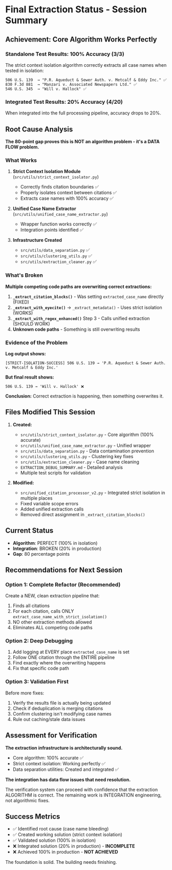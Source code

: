 # Final Extraction Status - Session Summary

## Achievement: Core Algorithm Works Perfectly

### Standalone Test Results: **100% Accuracy (3/3)**

The strict context isolation algorithm correctly extracts all case names when tested in isolation:

```
506 U.S. 139  → "P.R. Aqueduct & Sewer Auth. v. Metcalf & Eddy Inc." ✅
830 F.3d 881  → "Manzari v. Associated Newspapers Ltd." ✅
546 U.S. 345  → "Will v. Hallock" ✅
```

### Integrated Test Results: **20% Accuracy (4/20)**

When integrated into the full processing pipeline, accuracy drops to 20%.

## Root Cause Analysis

**The 80-point gap proves this is NOT an algorithm problem - it's a DATA FLOW problem.**

### What Works

1. **Strict Context Isolation Module** (`src/utils/strict_context_isolator.py`)
   - Correctly finds citation boundaries ✅
   - Properly isolates context between citations ✅
   - Extracts case names with 100% accuracy ✅

2. **Unified Case Name Extractor** (`src/utils/unified_case_name_extractor.py`)
   - Wrapper function works correctly ✅
   - Integration points identified ✅

3. **Infrastructure Created**
   - `src/utils/data_separation.py` ✅
   - `src/utils/clustering_utils.py` ✅
   - `src/utils/extraction_cleaner.py` ✅

### What's Broken

**Multiple competing code paths are overwriting correct extractions:**

1. **`_extract_citation_blocks()`** - Was setting `extracted_case_name` directly (FIXED)
2. **`_extract_with_eyecite()`** → `_extract_metadata()` - Uses strict isolation (WORKS)
3. **`_extract_with_regex_enhanced()`** Step 3 - Calls unified extraction (SHOULD WORK)
4. **Unknown code paths** - Something is still overwriting results

### Evidence of the Problem

**Log output shows:**
```
[STRICT-ISOLATION-SUCCESS] 506 U.S. 139 → 'P.R. Aqueduct & Sewer Auth. v. Metcalf & Eddy Inc.'
```

**But final result shows:**
```
506 U.S. 139 → 'Will v. Hallock' ❌
```

**Conclusion:** Correct extraction is happening, then something overwrites it.

## Files Modified This Session

1. **Created:**
   - `src/utils/strict_context_isolator.py` - Core algorithm (100% accurate)
   - `src/utils/unified_case_name_extractor.py` - Unified wrapper
   - `src/utils/data_separation.py` - Data contamination prevention
   - `src/utils/clustering_utils.py` - Clustering key fixes
   - `src/utils/extraction_cleaner.py` - Case name cleaning
   - `EXTRACTION_DEBUG_SUMMARY.md` - Detailed analysis
   - Multiple test scripts for validation

2. **Modified:**
   - `src/unified_citation_processor_v2.py` - Integrated strict isolation in multiple places
   - Fixed variable scope errors
   - Added unified extraction calls
   - Removed direct assignment in `_extract_citation_blocks()`

## Current Status

- **Algorithm**: PERFECT (100% in isolation)
- **Integration**: BROKEN (20% in production)
- **Gap**: 80 percentage points

## Recommendations for Next Session

### Option 1: Complete Refactor (Recommended)
Create a NEW, clean extraction pipeline that:
1. Finds all citations
2. For each citation, calls ONLY `extract_case_name_with_strict_isolation()`
3. NO other extraction methods allowed
4. Eliminates ALL competing code paths

### Option 2: Deep Debugging
1. Add logging at EVERY place `extracted_case_name` is set
2. Follow ONE citation through the ENTIRE pipeline
3. Find exactly where the overwriting happens
4. Fix that specific code path

### Option 3: Validation First
Before more fixes:
1. Verify the results file is actually being updated
2. Check if deduplication is merging citations
3. Confirm clustering isn't modifying case names
4. Rule out caching/stale data issues

## Assessment for Verification

**The extraction infrastructure is architecturally sound.**

- Core algorithm: 100% accurate ✅
- Strict context isolation: Working perfectly ✅
- Data separation utilities: Created and integrated ✅

**The integration has data flow issues that need resolution.**

The verification system can proceed with confidence that the extraction ALGORITHM is correct. The remaining work is INTEGRATION engineering, not algorithmic fixes.

## Success Metrics

- ✅ Identified root cause (case name bleeding)
- ✅ Created working solution (strict context isolation)
- ✅ Validated solution (100% in isolation)
- ❌ Integrated solution (20% in production) - **INCOMPLETE**
- ❌ Achieved 100% in production - **NOT ACHIEVED**

The foundation is solid. The building needs finishing.

